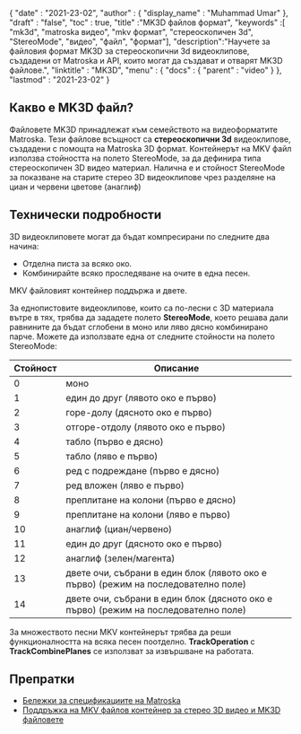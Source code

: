{
  "date" : "2021-23-02",
  "author" : {
    "display_name" : "Muhammad Umar"
},
  "draft" : "false",
  "toc" : true,
  "title" :"MK3D файлов формат",
  "keywords" :[ "mk3d", "matroska видео", "mkv формат", "стереоскопичен 3d", "StereoMode", "видео", "файл", "формат"],
  "description":"Научете за файловия формат MK3D за стереоскопични 3d видеоклипове, създадени от Matroska и API, които могат да създават и отварят MK3D файлове.",
  "linktitle" : "MK3D",
  "menu" : {
    "docs" : {
      "parent" : "video"
}
},
  "lastmod" : "2021-23-02"
}

## Какво е MK3D файл? ##

Файловете MK3D принадлежат към семейството на видеоформатите Matroska. Тези файлове всъщност са **стереоскопични 3d** видеоклипове, създадени с помощта на Matroska 3D формат. Контейнерът на MKV файл използва стойността на полето StereoMode, за да дефинира типа стереоскопичен 3D видео материал. Налична е и стойност StereoMode за показване на старите стерео 3D видеоклипове чрез разделяне на циан и червени цветове (анаглиф)

## Технически подробности ##
3D видеоклиповете могат да бъдат компресирани по следните два начина:

- Отделна писта за всяко око.
- Комбинирайте всяко проследяване на очите в една песен.

MKV файловият контейнер поддържа и двете.

За еднопистовите видеоклипове, които са по-лесни с 3D материала вътре в тях, трябва да зададете полето **StereoMode**, което решава дали равнините да бъдат сглобени в моно или ляво дясно комбинирано парче. Можете да използвате една от следните стойности на полето StereoMode:

|Стойност | Описание |
|---|---|
|0| моно|
|1| един до друг (лявото око е първо)|
|2| горе-долу (дясното око е първо)|
|3| отгоре-отдолу (лявото око е първо)|
|4| табло (първо е дясно)|
|5| табло (ляво е първо)|
|6| ред с подреждане (първо е дясно)|
|7| ред вложен (ляво е първо)|
|8| преплитане на колони (първо е дясно)|
|9| преплитане на колони (ляво е първо)|
|10| анаглиф (циан/червено)|
|11| един до друг (дясното око е първо)|
|12| анаглиф (зелен/магента)|
|13| двете очи, събрани в един блок (лявото око е първо) (режим на последователно поле)|
|14| двете очи, събрани в един блок (дясното око е първо) (режим на последователно поле)|

За множеството песни MKV контейнерът трябва да реши функционалността на всяка песен поотделно. **TrackOperation** с **TrackCombinePlanes** се използват за извършване на работата.


## Препратки ##

- [Бележки за спецификациите на Matroska](https://www.matroska.org/technical/notes.html)
- [Поддръжка на MKV файлов контейнер за стерео 3D видео и MK3D файловете](https://3dvision-blog.com/5520-mkv-file-container-support-for-stereo-3d-video-and-the-mk3d-files/)

